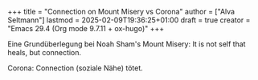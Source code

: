 +++
title = "Connection on Mount Misery vs Corona"
author = ["Alva Seltmann"]
lastmod = 2025-02-09T19:36:25+01:00
draft = true
creator = "Emacs 29.4 (Org mode 9.7.11 + ox-hugo)"
+++

Eine Grundüberlegung bei Noah Sham's Mount Misery: It is not self that heals,
but connection.

Corona: Connection (soziale Nähe) tötet.
